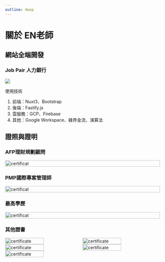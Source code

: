 ```yaml
---
outline: deep
---
```


# 關於 EN老師

<VPTeamMembers size="medium" :members="members" />

<script setup>
import {
  VPTeamPage,
  VPTeamPageTitle,
  VPTeamMembers,
  VPTeamPageSection
} from 'vitepress/theme'

const members = [
  {
    avatar: `/affiliate/1700901417115.jpg`,
    title: '理財講師',
    desc:'--常常在講--<br/>學校學不到的事<br/><hr>--曾經開講--<br/>群益期貨、普鴻資訊、誠遠國際',
  },
  {
    avatar: `/affiliate/1700901417115.jpg`,
    title: '全端工程師',
    desc:'Job Pair 共同創辦人<br/><hr>--普鴻(6590)--<br/>2024 玉山銀行<br/>2020-2023 凱基人壽<br/>--其他經驗--<br/>2017-2020 前端工程師',
    org: '普鴻(6590)',
    orgLink: 'https://www.provision.com.tw/'
  },
]
</script>

## 網站全端開發

### Job Pair 人力銀行

<a href="https://job-pair.com" target="_blank">
    <img src="/about/Top1.webp">
</a>

使用技術

1. 前端：Nuxt3、Bootstrap
2. 後端：Fastify.js
3. 雲服務：GCP、Firebase
4. 其他：Google Workspace、綠界金流、演算法

## 證照與證明

### AFP理財規劃顧問

<div style="display:flex;flex-wrap:wrap;">
    <img style="width:100%" src="/certificate/AFPI2300016_U121652155-1.png" alt=certificat>
</div>

### PMP國際專案管理師

<div style="display:flex;flex-wrap:wrap;">
    <img style="width:100%" src="/certificate/pmp.jpg" alt=certificat>
</div>

### 最高學歷

<div style="display:flex;flex-wrap:wrap;">
    <img style="width:100%" src="/certificate/Certificate.jpg" alt=certificat>
</div>

### 其他證書

<div style="display:flex;flex-wrap:wrap;">
    <img style="width:50%" src="/certificate/161340_1.jpg" alt=certificate>
    <img style="width:50%" src="/certificate/201447_1.jpg" alt=certificate>
    <img style="width:50%" src="/certificate/232309_1.jpg" alt=certificate>
    <img style="width:50%" src="/certificate/311350_1.jpg" alt=certificate>
    <img style="width:50%" src="/certificate/081510_1.jpg" alt=certificate>
</div>

